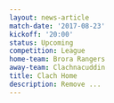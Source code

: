 ```yaml
---
layout: news-article
match-date: '2017-08-23'
kickoff: '20:00'
status: Upcoming
competition: League
home-team: Brora Rangers
away-team: Clachnacuddin
title: Clach Home
description: Remove ...
---
```


